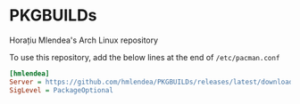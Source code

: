 # PKGBUILDs
Horațiu Mlendea's Arch Linux repository

To use this repository, add the below lines at the end of ```/etc/pacman.conf```
```ini
[hmlendea]
Server = https://github.com/hmlendea/PKGBUILDs/releases/latest/download/
SigLevel = PackageOptional
```
